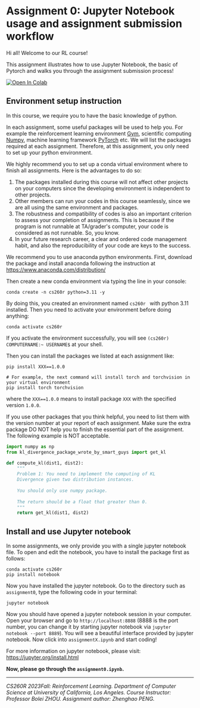 # Assignment 0: Jupyter Notebook usage and assignment submission workflow

Hi all! Welcome to our RL course!

This assignment illustrates how to use Jupyter Notebook, the basic of Pytorch and walks you through the assignment submission process!


<a target="_blank" href="https://colab.research.google.com/github/ucla-rlcourse/cs260r-assignment-2023fall/blob/main/assignment0/assignment0.ipynb">
  <img src="https://colab.research.google.com/assets/colab-badge.svg" alt="Open In Colab"/>
</a>


## Environment setup instruction

In this course, we require you to have the basic knowledge of python.
 
In each assignment, some useful packages will be used to help you. 
For example the reinforcement learning environment [Gym](https://gym.openai.com/), scientific computing [Numpy](https://numpy.org/), machine learning framework [PyTorch](https://pytorch.org/) etc.
We will list the packages required at each assignment. 
Therefore, at this assignment, you only need to set up your python environment. 

We highly recommend you to set up a conda virtual environment where to finish all assignments. Here is the advantages to do so:

1. The packages installed during this course will not affect other projects on your computers since the developing environment is independent to other projects.
2. Other members can run your codes in this course seamlessly, since we are all using the same environment and packages.
3. The robustness and compatibility of codes is also an important criterion to assess your completion of assignments. This is because if the program is not runnable at TA/grader's computer, your code is considered as not runnable. So, you know.
4. In your future research career, a clear and ordered code management habit, and also the reproducibility of your code are keys to the success.

We recommend you to use anaconda python environments. First, download the package and install anaconda following the instruction at https://www.anaconda.com/distribution/

Then create a new conda environment via typing the line in your console:

```
conda create -n cs260r python=3.11 -y
```

By doing this, you created an environment named `cs260r ` with python 3.11 installed. 
Then you need to activate your environment before doing anything:

```
conda activate cs260r
```

If you activate the environment successfully, you will see `(cs260r) COMPUTERNAME:~ USERNAME$` at your shell.

Then you can install the packages we listed at each assignment like:

```
pip install XXX==1.0.0

# For example, the next command will install torch and torchvision in your virtual environment
pip install torch torchvision
```

where the `XXX==1.0.0` means to install package `XXX` with the specified version `1.0.0`. 

If you use other packages that you think helpful, you need to list them with the version number at your report of each assignment. Make sure the extra package DO NOT help you to finish the essential part of the assignment. The following example is NOT acceptable.

```python
import numpy as np
from kl_divergence_package_wrote_by_smart_guys import get_kl

def compute_kl(dist1, dist2):
    """
    Problem 1: You need to implement the computing of KL
    Divergence given two distribution instances.
    
    You should only use numpy package.
    
    The return should be a float that greater than 0.
    """
    return get_kl(dist1, dist2)
```


## Install and use Jupyter notebook

In some assignments, we only provide you with a single jupyter notebook file. 
To open and edit the notebook, you have to install the package first as follows:

```
conda activate cs260r
pip install notebook
```

Now you have installed the jupyter notebook. Go to the directory such as `assignment0`, type the following code in your terminal:

```
jupyter notebook
```

Now you should have opened a jupyter notebook session in your computer. 
Open your browser and go to `http://localhost:8888`  (8888 is the port number, you can change it by starting jupyter notebook via `jupyter notebook --port 8889`).
You will see a beautiful interface provided by jupyter notebook. Now click into `assignmentX.ipynb` and start coding!

For more information on jupyter notebook, please visit: https://jupyter.org/install.html

**Now, please go through the `assignment0.ipynb`.**



------

*CS260R 2023Fall: Reinforcement Learning. Department of Computer Science at University of California, Los Angeles.
Course Instructor: Professor Bolei ZHOU. Assignment author: Zhenghao PENG.*

